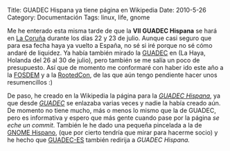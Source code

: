 Title: GUADEC Hispana ya tiene página en Wikipedia
Date: 2010-5-26
Category: Documentación
Tags: linux, life, gnome

Me he enterado esta misma tarde de que la **VII GUADEC Hispana** se hará en [La Coruña](http://es.wikipedia.org/wiki/La%20Coru%C3%B1a)
durante los días 22 y 23 de julio. Aunque casi seguro que para esa fecha haya ya vuelto a España, no sé si iré porque no sé cómo andaré de
liquidez. Ya había también mirado la [GUADEC](http://guadec.org/) en (La Haya, Holanda del 26 al 30 de julio), pero también se me salía un
poco de presupuesto. Así que de momento me conformaré con haber ido este año a la [FOSDEM](http://fosdem.org/) y a la
[RootedCon](http://rootedcon.es/), de las que aún tengo pendiente hacer unos resumencillos :)

De paso, he creado en la Wikipedia la página para la *[GUADEC Hispana](http://es.wikipedia.org/wiki/GUADEC_Hispana)*, ya que desde
*[GUADEC](http://es.wikipedia.org/wiki/GUADEC)* se enlazaba varias veces y nadie la había creado aún. De momento no tiene mucho, más o
menos lo mismo que la de GUADEC, pero es informativa y espero que más gente cuando pase por la página *se eche un commit*. También le he
dado una pequeña pincelada a la de [GNOME Hispano](http://es.wikipedia.org/wiki/GNOME_Hispano), (que por cierto tendría que mirar para
hacerme socio) y he hecho que [GUADEC-ES](http://es.wikipedia.org/wiki/GUADEC-ES) también redirija a *GUADEC Hispana.*
